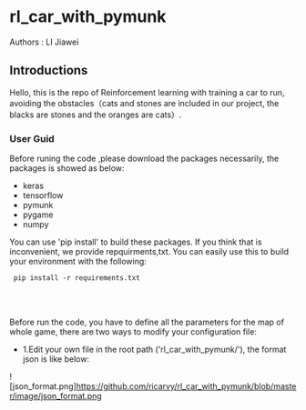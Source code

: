 # rl_car_with_pymunk

Authors : LI Jiawei

## Introductions
Hello, this is the repo of Reinforcement learning with training a car to run,
avoiding the obstacles（cats and stones are included in our project, the blacks
are stones and the oranges are cats）.

### User Guid
Before runing the code ,please download the packages necessarily, the packages is
showed as below:

* keras
* tensorflow
* pymunk
* pygame
* numpy

You can use 'pip install' to build these packages. If you think that is inconvenient,
we provide repquirments,txt. You can easily use this to build your environment with
the following:

<code> pip install -r requirements.txt </code>

<br><br>

Before run the code, you have to define all the parameters for the map of whole game, 
there are two ways to modify your configuration file:

* 1.Edit your own file in the root path ('rl_car_with_pymunk/'), the format json is like below:

![json_format.png]https://github.com/ricarvy/rl_car_with_pymunk/blob/master/image/json_format.png

<code></code>
